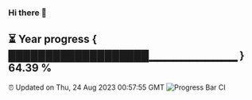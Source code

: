 ### Hi there 👋
⏳ Year progress { ███████████████████▁▁▁▁▁▁▁▁▁▁▁ } 64.39 %
---
⏰ Updated on Thu, 24 Aug 2023 00:57:55 GMT
![Progress Bar CI](https://github.com/liununu/liununu/workflows/Progress%20Bar%20CI/badge.svg)
